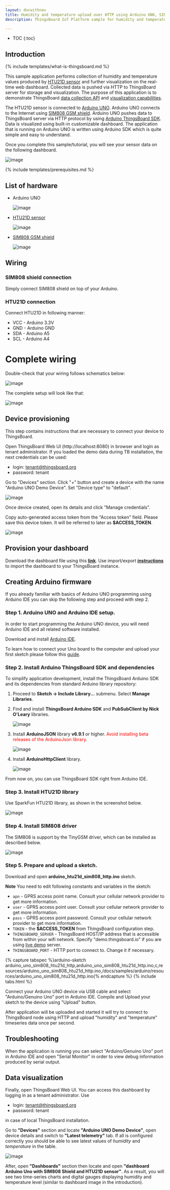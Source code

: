 ```yaml
---
layout: docwithnav
title: Humidity and temperature upload over HTTP using Arduino UNO, SIM808 Shield and HTU21D sensor
description: ThingsBoard IoT Platform sample for humidity and temperature data upload over HTTP using Arduino UNO, SIM808 GSM shield and HTU21D sensor.

---
```


* TOC
{:toc}

## Introduction

{% include templates/what-is-thingsboard.md %}

This sample application performs collection of humidity and temperature values produced by [HTU21D sensor](https://www.sparkfun.com/products/13763) and further visualization on the real-time web dashboard.
Collected data is pushed via HTTP to ThingsBoard server for storage and visualization.
The purpose of this application is to demonstrate ThingsBoard [data collection API](/docs/user-guide/telemetry/) and [visualization capabilities](/docs/user-guide/visualization/).

The HTU21D sensor is connected to [Arduino UNO](https://en.wikipedia.org/wiki/Arduino).
Arduino UNO connects to the Internet using [SIM808 GSM shield](https://www.elecrow.com/wiki/index.php?title=SIM808_GPRS/GSM%2BGPS_Shield_v1.1).
Arduino UNO pushes data to ThingsBoard server via HTTP protocol by using [Arduino ThingsBoard SDK](https://github.com/thingsboard/ThingsBoard-Arduino-MQTT-SDK).
Data is visualized using built-in customizable dashboard.
The application that is running on Arduino UNO is written using Arduino SDK which is quite simple and easy to understand.

Once you complete this sample/tutorial, you will see your sensor data on the following dashboard.

![image](/images/samples/arduino/sim808-htu21d/dashboard.png)

{% include templates/prerequisites.md %}

## List of hardware

 - Arduino UNO

   ![image](/images/samples/arduino/sim808-htu21d/arduino-uno-pinout.png)

 - [HTU21D sensor](https://www.sparkfun.com/products/13763)

   ![image](/images/samples/arduino/sim808-htu21d/htu21d.jpg)

 - [SIM808 GSM shield](https://www.elecrow.com/wiki/index.php?title=SIM808_GPRS/GSM%2BGPS_Shield_v1.1)

   ![image](/images/samples/arduino/sim808-htu21d/sim808_shield.jpg)

## Wiring

### SIM808 shield connection

Simply connect SIM808 shield on top of your Arduino.

### HTU21D connection

Connect HTU21D in following manner:

* VCC - Arduino 3.3V
* GND - Arduino GND
* SDA - Arduino A5
* SCL - Arduino A4

# Complete wiring

Double-check that your wiring follows schematics below:

   ![image](/images/samples/arduino/sim808-htu21d/arduino-uno-sim808-htu21d.png)

The complete setup will look like that:

   ![image](/images/samples/arduino/sim808-htu21d/arduino-uno-sim808-htu21d-photo.png)

## Device provisioning

This step contains instructions that are necessary to connect your device to ThingsBoard.

Open ThingsBoard Web UI (http://localhost:8080) in browser and login as tenant administrator.
If you loaded the demo data during TB installation, the next credentials can be used:

 - login: tenant@thingsboard.org
 - password: tenant

Go to "Devices" section. Click "+" button and create a device with the name "Arduino UNO Demo Device". Set "Device type" to "default".

![image](/images/samples/arduino/sim808-htu21d/device.png)

Once device created, open its details and click "Manage credentials".

Copy auto-generated access token from the "Access token" field. Please save this device token. It will be referred to later as **$ACCESS_TOKEN**.

![image](/images/samples/arduino/sim808-htu21d/credentials.png)

## Provision your dashboard

Download the dashboard file using this [**link**](/docs/samples/arduino/resources/arduino_uno_with_sim808_shield_and_htu21d_sensor_dashboard.json).
Use import/export [**instructions**](/docs/user-guide/ui/dashboards/#dashboard-importexport) to import the dashboard to your ThingsBoard instance.

## Creating Arduino firmware

If you already familiar with basics of Arduino UNO programming using Arduino IDE you can skip the following step and proceed with step 2.

### Step 1. Arduino UNO and Arduino IDE setup.
In order to start programming the Arduino UNO device, you will need Arduino IDE and all related software installed.

Download and install [Arduino IDE](https://www.arduino.cc/en/Main/Software).

To learn how to connect your Uno board to the computer and upload your first sketch please follow this [guide](https://www.arduino.cc/en/Guide/ArduinoUno).

### Step 2. Install Arduino ThingsBoard SDK and dependencies

To simplify application development, install the ThingsBoard Arduino SDK and its dependencies from standard Arduino library repository:

1. Proceed to **Sketch -> Include Library...** submenu. Select **Manage Libraries**.

1. Find and install **ThingsBoard Arduino SDK** and **PubSubClient by Nick O'Leary** libraries.

   ![image](/images/samples/arduino/sim808-htu21d/install-tb-arduino.png)

1. Install **ArduinoJSON** library **v6.9.1** or higher. <span style="color:red">Avoid installing beta releases of the ArduinoJson library</span>.

   ![image](/images/samples/arduino/sim808-htu21d/do-not-use-beta-version-arduinojson.png)

1. Install **ArduinoHttpClient** library.

   ![image](/images/samples/arduino/sim808-htu21d/install-http-arduino.png)

From now on, you can use ThingsBoard SDK right from Arduino IDE.

### Step 3. Install HTU21D library

Use SparkFun HTU21D library, as shown in the screenshot below.

![image](/images/samples/arduino/sim808-htu21d/install-htu21d.png)

### Step 4. Install SIM808 driver

The SIM808 is support by the TinyGSM driver, which can be installed as described below.

![image](/images/samples/arduino/sim808-htu21d/install-tinygsm.png)

### Step 5. Prepare and upload a sketch.

Download and open **arduino_htu21d_sim808_http.ino** sketch.

**Note** You need to edit following constants and variables in the sketch:

- `apn` - GPRS access point name. Consult your cellular network provider to get more information.
- `user` - GPRS access point user. Consult your cellular network provider to get more information.
- `pass` - GPRS access point password. Consult your cellular network provider to get more information.
- `TOKEN` - the **$ACCESS_TOKEN** from ThingsBoard configuration step.
- `THINGSBOARD_SERVER` - ThingsBoard HOST/IP address that is accessible from within your wifi network. Specify "demo.thingsboard.io" if you are using [live demo](https://demo.thingsboard.io/) server.
- `THINGSBOARD_PORT` - HTTP port to connect to. Change it if necessary.

{% capture tabspec %}arduino-sketch
arduino_uno_sim808_htu21d_http,arduino_uno_sim808_htu21d_http.ino,c,resources/arduino_uno_sim808_htu21d_http.ino,/docs/samples/arduino/resources/arduino_uno_sim808_htu21d_http.ino{% endcapture %}
{% include tabs.html %}

Connect your Arduino UNO device via USB cable and select "Arduino/Genuino Uno" port in Arduino IDE. Compile and Upload your sketch to the device using "Upload" button.

After application will be uploaded and started it will try to connect to ThingsBoard node using HTTP and upload "humidity" and "temperature" timeseries data once per second.

## Troubleshooting

When the application is running you can select "Arduino/Genuino Uno" port in Arduino IDE and open "Serial Monitor" in order to view debug information produced by serial output.

## Data visualization

Finally, open ThingsBoard Web UI. You can access this dashboard by logging in as a tenant administrator. Use

 - login: tenant@thingsboard.org
 - password: tenant

in case of local ThingsBoard installation.

Go to **"Devices"** section and locate **"Arduino UNO Demo Device"**, open device details and switch to **"Latest telemetry"** tab.
If all is configured correctly you should be able to see latest values of *humidity* and *temperature* in the table.

![image](/images/samples/arduino/sim808-htu21d/telemetry.png)

After, open **"Dashboards"** section then locate and open **"dashboard  Arduino Uno with SIM808 Shield and HTU21D sensor"**.
As a result, you will see two time-series charts and digital gauges displaying humidity and temperature level (similar to dashboard image in the introduction).
